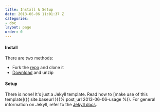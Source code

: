 ```yaml
---
title: Install & Setup
date: 2013-06-06 11:01:37 Z
categories:
- doc
layout: page
order: 0
---
```


#### Install

There are two methods:

- Fork the [repo](https://github.com/bruth/jekyll-docs-template/) and clone it
- [Download](https://github.com/bruth/jekyll-docs-template/archive/master.zip) and unzip

#### Setup

There is none! It's just a Jekyll template. Read how to [make use of this template]({{ site.baseurl }}{% post_url 2013-06-06-usage %}). For general information on Jekyll, refer to the [Jekyll docs](http://jekyllrb.com/docs/home/).
